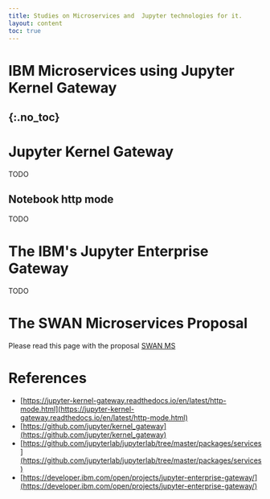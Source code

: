 ```yaml
---
title: Studies on Microservices and  Jupyter technologies for it.
layout: content
toc: true
---
```


# IBM Microservices using Jupyter Kernel Gateway
{:.no_toc}
-

# Jupyter Kernel Gateway
TODO

## Notebook http mode
TODO

# The IBM's Jupyter Enterprise Gateway
TODO

# The SWAN Microservices Proposal 

Please read this page with the proposal <a href='{{ site.baseurl }}/pages/SWANMS.html'>SWAN MS</a>


# References

* [https://jupyter-kernel-gateway.readthedocs.io/en/latest/http-mode.html](https://jupyter-kernel-gateway.readthedocs.io/en/latest/http-mode.html)
* [https://github.com/jupyter/kernel_gateway](https://github.com/jupyter/kernel_gateway)
* [https://github.com/jupyterlab/jupyterlab/tree/master/packages/services](https://github.com/jupyterlab/jupyterlab/tree/master/packages/services)
* [https://developer.ibm.com/open/projects/jupyter-enterprise-gateway/](https://developer.ibm.com/open/projects/jupyter-enterprise-gateway/)